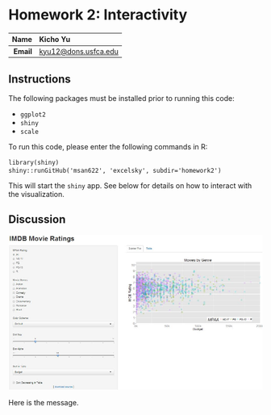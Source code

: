 Homework 2: Interactivity
==============================

| **Name**  | Kicho Yu  |
|----------:|:-------------|
| **Email** | kyu12@dons.usfca.edu |

## Instructions ##

The following packages must be installed prior to running this code:

- `ggplot2`
- `shiny`
- `scale`

To run this code, please enter the following commands in R:

```
library(shiny)
shiny::runGitHub('msan622', 'excelsky', subdir='homework2')
```

This will start the `shiny` app. See below for details on how to interact with the visualization.

## Discussion ##

![IMAGE](screenshot.jpg)  

Here is the message.
